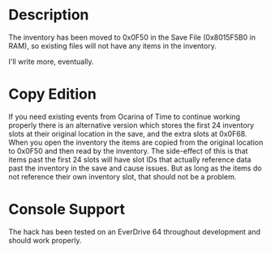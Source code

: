 # Description

The inventory has been moved to 0x0F50 in the Save File (0x8015F5B0 in RAM), so existing files will not have any items in the inventory.

I'll write more, eventually.

# Copy Edition

If you need existing events from Ocarina of Time to continue working properly there is an alternative version which stores the first 24 inventory slots at their original location in the save, and the extra slots at 0x0F68. When you open the inventory the items are copied from the original location to 0x0F50 and then read by the inventory. The side-effect of this is that items past the first 24 slots will have slot IDs that actually reference data past the inventory in the save and cause issues. But as long as the items do not reference their own inventory slot, that should not be a problem.

# Console Support

The hack has been tested on an EverDrive 64 throughout development and should work properly.

